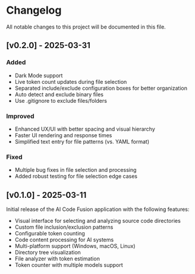 # Changelog

All notable changes to this project will be documented in this file.

## [v0.2.0] - 2025-03-31

### Added

- Dark Mode support
- Live token count updates during file selection
- Separated include/exclude configuration boxes for better organization
- Auto detect and exclude binary files
- Use .gitignore to exclude files/folders

### Improved

- Enhanced UX/UI with better spacing and visual hierarchy
- Faster UI rendering and response times
- Simplified text entry for file patterns (vs. YAML format)

### Fixed

- Multiple bug fixes in file selection and processing
- Added robust testing for file selection edge cases

## [v0.1.0] - 2025-03-11

Initial release of the AI Code Fusion application with the following features:

- Visual interface for selecting and analyzing source code directories
- Custom file inclusion/exclusion patterns
- Configurable token counting
- Code content processing for AI systems
- Multi-platform support (Windows, macOS, Linux)
- Directory tree visualization
- File analyzer with token estimation
- Token counter with multiple models support
